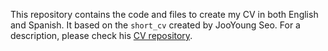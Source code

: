 This repository contains the code and files to create my CV in both English and Spanish. It based on the `short_cv` created by JooYoung Seo. For a description, please check his [CV repository](https://github.com/jooyoungseo/jy_CV).
